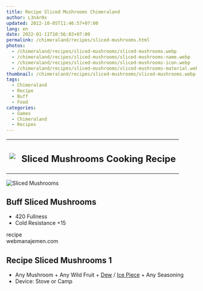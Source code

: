 ```yaml
---
title: Recipe Sliced Mushrooms Chimeraland
author: L3n4r0x
updated: 2022-10-05T11:46:57+07:00
lang: en
date: 2022-01-11T10:56:03+07:00
permalink: /chimeraland/recipes/sliced-mushrooms.html
photos:
  - /chimeraland/recipes/sliced-mushrooms/sliced-mushrooms.webp
  - /chimeraland/recipes/sliced-mushrooms/sliced-mushrooms-name.webp
  - /chimeraland/recipes/sliced-mushrooms/sliced-mushrooms-icon.webp
  - /chimeraland/recipes/sliced-mushrooms/sliced-mushrooms-material.webp
thumbnail: /chimeraland/recipes/sliced-mushrooms/sliced-mushrooms.webp
tags:
  - Chimeraland
  - Recipe
  - Buff
  - Food
categories:
  - Games
  - Chimeraland
  - Recipes
---
```


<section id="bootstrap-wrapper">
  <link
    rel="stylesheet"
    href="https://rawcdn.githack.com/dimaslanjaka/Web-Manajemen/bb6505ea081a75a7c845f65fb9d939276931c82f/css/bootstrap-4.5-wrapper.css"
  />
  <div class="row mb-2">
    <div class="col-md-12 mb-2">
      <table class="table" id="post-info">
        <tbody>
          <tr>
            <td>
              <img
                class="d-inline-block me-2"
                src="/chimeraland/recipes/sliced-mushrooms/sliced-mushrooms-icon.webp"
                width="auto"
                height="auto"
              />
            </td>
            <td><h1 class="fs-5">Sliced Mushrooms Cooking Recipe</h1></td>
          </tr>
        </tbody>
      </table>
    </div>
  </div>
  <div class="card mb-2">
    <div class="row g-0">
      <div class="col-sm-4 position-relative mb-2">
        <img
          src="/chimeraland/recipes/sliced-mushrooms/sliced-mushrooms-material.webp"
          class="card-img fit-cover w-100 h-100"
          alt="Sliced Mushrooms"
          data-fancybox="true"
        />
      </div>
      <div class="col-sm-8 mb-2">
        <div class="card-body">
          <h2 class="card-title fs-5">Buff Sliced Mushrooms</h2>
          <div class="card-text">
            <ul>
              <li>420 Fullness</li>
              <li>Cold Resistance +15</li>
            </ul>
          </div>
          <span class="badge rounded-pill bg-dark text-white">recipe</span>
        </div>
        <div class="card-footer text-end text-muted">webmanajemen.com</div>
      </div>
    </div>
  </div>
  <div class="row mb-2">
    <div class="col-12 col-lg-6 recipe-item mb-2">
      <div class="card">
        <div class="card-body">
          <h2 class="card-title fs-5">Recipe Sliced Mushrooms 1</h2>
          <div class="card-text">
            <ul>
              <li>
                Any Mushroom<span> + </span>Any Wild Fruit<span> + </span
                ><a
                  class="text-decoration-none"
                  href="/chimeraland/materials/dew.html"
                  >Dew</a
                ><span> / </span
                ><a
                  class="text-decoration-none"
                  href="/chimeraland/materials/ice-piece.html"
                  >Ice Piece</a
                ><span> + </span>Any Seasoning
              </li>
              <li>Device: Stove or Camp</li>
            </ul>
          </div>
        </div>
      </div>
    </div>
  </div>
</section>